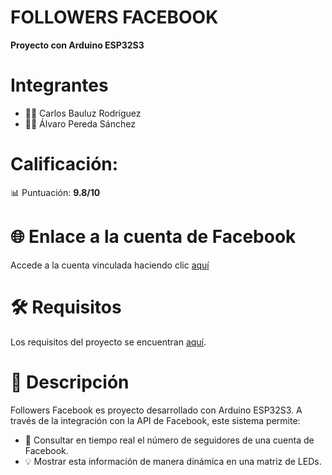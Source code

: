 # FOLLOWERS FACEBOOK
 **Proyecto con Arduino ESP32S3**
# Integrantes
  - 🧑‍💻 Carlos Bauluz Rodríguez
  - 🧑‍💻 Álvaro Pereda Sánchez

# Calificación: 
   📊 Puntuación: **9.8/10**

# 🌐 Enlace a la cuenta de Facebook

Accede a la cuenta vinculada haciendo clic [aquí](https://www.facebook.com/profile.php?id=61568782621254&locale=es_ES)

# 🛠️ Requisitos

Los requisitos del proyecto se encuentran [aquí](Requisitos.pdf).

# 📖 Descripción

Followers Facebook es proyecto desarrollado con Arduino ESP32S3. A través de la integración con la API de Facebook, este sistema permite:

   - 🚀 Consultar en tiempo real el número de seguidores de una cuenta de Facebook.
   - 💡 Mostrar esta información de manera dinámica en una matriz de LEDs.
